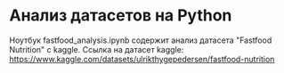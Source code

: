 # Анализ датасетов на Python
Ноутбук fastfood_analysis.ipynb содержит анализ датасета "Fastfood Nutrition" с kaggle. Cсылка на датасет kaggle: https://www.kaggle.com/datasets/ulrikthygepedersen/fastfood-nutrition
